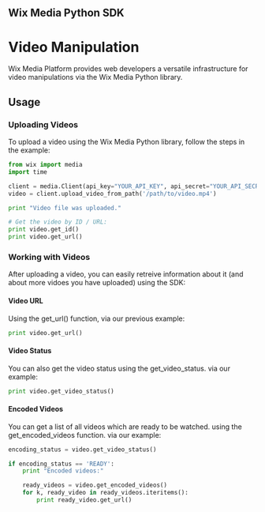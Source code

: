 Wix Media Python SDK
--------------------
Video Manipulation
==================
Wix Media Platform provides web developers a versatile infrastructure for video manipulations via the Wix Media Python library.

## Usage ##

### Uploading Videos ###

To upload a video using the Wix Media Python library, follow the steps in the example:

```python
from wix import media
import time

client = media.Client(api_key="YOUR_API_KEY", api_secret="YOUR_API_SECRET")
video = client.upload_video_from_path('/path/to/video.mp4')

print "Video file was uploaded."

# Get the video by ID / URL:
print video.get_id()
print video.get_url() 
```
### Working with Videos ### 

After uploading a video, you can easily retreive information about it (and about more vidoes you have uploaded) using the SDK:

#### Video URL ####

Using the get_url() function, via our previous example:
```python
print video.get_url()
```

#### Video Status  ####

You can also get the video status using the get_video_status. via our example:
```python
print video.get_video_status()
```

#### Encoded Videos ####

You can get a list of all videos which are ready to be watched. using the get_encoded_videos function. via our example:
```python
encoding_status = video.get_video_status()

if encoding_status == 'READY':
    print "Encoded videos:"

    ready_videos = video.get_encoded_videos()
    for k, ready_video in ready_videos.iteritems():
        print ready_video.get_url()
```
